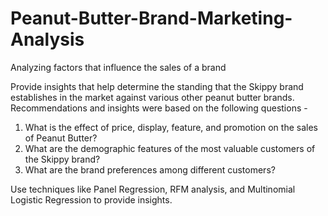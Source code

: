 # Peanut-Butter-Brand-Marketing-Analysis
Analyzing factors that influence the sales of a brand

Provide insights that help determine the standing that the Skippy brand establishes in the market against various other peanut butter brands.
Recommendations and insights were based on the following questions -

1. What is the effect of price, display, feature, and promotion on the sales of Peanut Butter?
2. What are the demographic features of the most valuable customers of the Skippy brand?
3. What are the brand preferences among different customers?

Use techniques like Panel Regression, RFM analysis, and Multinomial Logistic Regression to provide insights.
